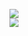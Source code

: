 [![](https://img.shields.io/badge/Made%20With-Github%20Spray-lightgrey.svg?style=for-the-badge&logo=github)](https://github.com/Annihil/github-spray#5697)  
[![](https://i.imgur.com/2DrTn0Z.gif)](https://github.com/Annihil/github-spray)